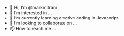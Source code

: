 - 👋 Hi, I’m @markmitrani
- 👀 I’m interested in ...
- 🌱 I’m currently learning creative coding in Javascript.
- 💞️ I’m looking to collaborate on ...
- 📫 How to reach me ...

<!---
markmitrani/markmitrani is a ✨ special ✨ repository because its `README.md` (this file) appears on your GitHub profile.
You can click the Preview link to take a look at your changes.
--->
